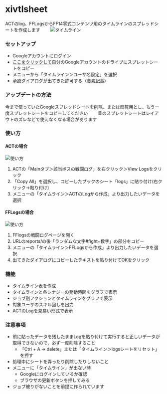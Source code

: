 # xivtlsheet
ACTのlog、FFLogsからFF14零式コンテンツ用のタイムラインのスプレッドシートを作成します　　
![タイムライン](https://i.imgur.com/Wpwljta.png)

### セットアップ
- Googleアカウントにログイン
- [ここをクリックして](https://docs.google.com/spreadsheets/d/1L8iDIn373U3rOGpw5KPLYQ3oE-U-BjJWxSTcbE4xbJE/copy)自分のGoogleアカウントのドライブにスプレットシートをコピー
- メニューから「タイムライン＞ユーザ名設定」を選択
- 承認ダイアログが出てきた許可する（[参考記事](https://www.virment.com/step-allow-google-apps-script/)）

### アップデートの方法
今まで使っていたGoogleスプレッドシートを削除、または閲覧用とし、もう一度スプレットシートをコピーしてください　　
昔のスプレットシートはレイアウトのズレなどで使えなくなる場合があります

### 使い方
#### ACTの場合
![使い方](https://i.imgur.com/xRyYtho.gif)
1. ACTの「Mainタブ＞該当ボスの戦闘ログ」を右クリック＞View Logsをクリック
1. 「Copy All」を選択し、コピーしたブックのシート「logs」に貼り付け(右クリック→貼り付け)
1. メニューの「タイムライン＞ACTのLogから作成」より出力したいデータを選択

#### FFLogsの場合
![使い方](https://i.imgur.com/wxDsYht.gif)
1. FFlogsの戦闘ログページを開く
1. URLのreports/の後「ランダムな文字#fight=数字」の部分をコピー
1. メニューの「タイムライン＞FFLogsから作成」より出力したいデータを選択
1. 出てきたダイアログにコピーしたテキストを貼り付けてOKをクリック

### 機能
- タイムライン表を作成
- タイムラインと各シナジーの発動時間をグラフで表示
- ジョブ別アクションとタイムラインをグラフで表示
- 対象ユーザのスキル回しを出力
- ACTのLogを見易い形式で表示

### 注意事項
- 前に貼ったデータを残したままLogを貼り付けて実行すると正しいデータが取得できないので、必ず一度削除すること	
  - 「Ctrl + A → delete」または「タイムライン＞logsシートをリセット」を押す
- 処理中にシートを弄ったり削除したりしないこと	
- メニューに「タイムライン」が出ない時	
  - Googleにログインしているか確認
  - ブラウザの更新ボタンを押してみる
- ジョブ被りがないことを前提に作られています	
